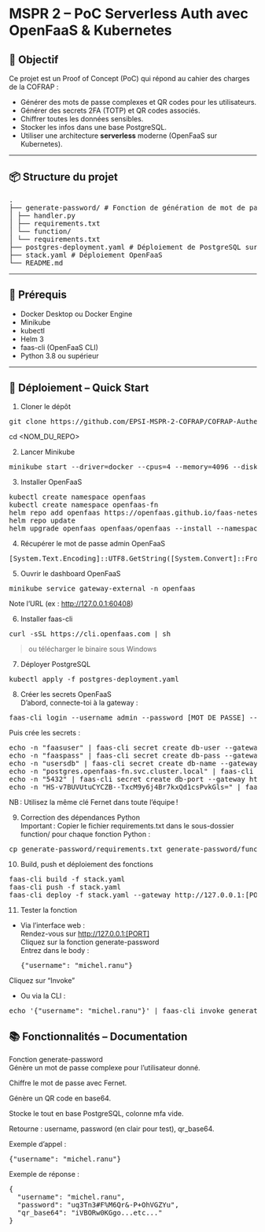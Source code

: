 # MSPR 2 – PoC Serverless Auth avec OpenFaaS & Kubernetes

## 🎯 Objectif

Ce projet est un Proof of Concept (PoC) qui répond au cahier des charges de la COFRAP :
- Générer des mots de passe complexes et QR codes pour les utilisateurs.
- Générer des secrets 2FA (TOTP) et QR codes associés.
- Chiffrer toutes les données sensibles.
- Stocker les infos dans une base PostgreSQL.
- Utiliser une architecture **serverless** moderne (OpenFaaS sur Kubernetes).

---

## 📦 Structure du projet
<pre>
.
├── generate-password/ # Fonction de génération de mot de passe et QR code
│ ├── handler.py
│ ├── requirements.txt
│ └── function/
│ └── requirements.txt
├── postgres-deployment.yaml # Déploiement de PostgreSQL sur Kubernetes
├── stack.yaml # Déploiement OpenFaaS
└── README.md
</pre>

---

## 🚦 Prérequis

- Docker Desktop ou Docker Engine
- Minikube
- kubectl
- Helm 3
- faas-cli (OpenFaaS CLI)
- Python 3.8 ou supérieur

---

## 🚀 Déploiement – Quick Start

1. Cloner le dépôt  
<pre>git clone https://github.com/EPSI-MSPR-2-COFRAP/COFRAP-Authenticator.git</pre>
cd <NOM_DU_REPO>  

2. Lancer Minikube  
<pre>minikube start --driver=docker --cpus=4 --memory=4096 --disk-size=20g</pre>

3. Installer OpenFaaS  
<pre>
kubectl create namespace openfaas
kubectl create namespace openfaas-fn
helm repo add openfaas https://openfaas.github.io/faas-netes/
helm repo update
helm upgrade openfaas openfaas/openfaas --install --namespace openfaas --set basic_auth=true --set functionNamespace=openfaas-fn
</pre> 

4. Récupérer le mot de passe admin OpenFaaS  
<pre>[System.Text.Encoding]::UTF8.GetString([System.Convert]::FromBase64String($(kubectl -n openfaas get secret basic-auth -o jsonpath="{.data.basic-auth-password}")))</pre>

5. Ouvrir le dashboard OpenFaaS   
<pre>minikube service gateway-external -n openfaas</pre>
Note l’URL (ex : http://127.0.0.1:60408)  

6. Installer faas-cli  
<pre>curl -sSL https://cli.openfaas.com | sh</pre>
> ou télécharger le binaire sous Windows

7. Déployer PostgreSQL  
<pre>kubectl apply -f postgres-deployment.yaml</pre>

8. Créer les secrets OpenFaaS  
D’abord, connecte-toi à la gateway :  
<pre>faas-cli login --username admin --password [MOT_DE_PASSE] --gateway http://127.0.0.1:[PORT]</pre>
Puis crée les secrets :  
<pre>
echo -n "faasuser" | faas-cli secret create db-user --gateway http://127.0.0.1:[PORT]  
echo -n "faaspass" | faas-cli secret create db-pass --gateway http://127.0.0.1:[PORT]  
echo -n "usersdb" | faas-cli secret create db-name --gateway http://127.0.0.1:[PORT]  
echo -n "postgres.openfaas-fn.svc.cluster.local" | faas-cli secret create db-host --gateway http://127.0.0.1:[PORT]  
echo -n "5432" | faas-cli secret create db-port --gateway http://127.0.0.1:[PORT]  
echo -n "HS-v7BUVUtuCYCZB--TxcM9y6j4Br7kxQd1csPvkGls=" | faas-cli secret create fernet-key --gateway http://127.0.0.1:[PORT]  
</pre>
NB : Utilisez la même clé Fernet dans toute l’équipe !

9. Correction des dépendances Python  
Important : Copier le fichier requirements.txt dans le sous-dossier function/ pour chaque fonction Python :  
<pre>cp generate-password/requirements.txt generate-password/function/requirements.txt</pre>

10. Build, push et déploiement des fonctions   
<pre>
faas-cli build -f stack.yaml
faas-cli push -f stack.yaml
faas-cli deploy -f stack.yaml --gateway http://127.0.0.1:[PORT]  
</pre>

11. Tester la fonction  
- Via l’interface web :  
Rendez-vous sur http://127.0.0.1:[PORT]  
Cliquez sur la fonction generate-password  
Entrez dans le body :   
	<pre>{"username": "michel.ranu"}</pre>
Cliquez sur “Invoke”  

- Ou via la CLI :  
<pre>echo '{"username": "michel.ranu"}' | faas-cli invoke generate-password --gateway http://127.0.0.1:[PORT]</pre>

## 📚 Fonctionnalités – Documentation
Fonction generate-password  
Génère un mot de passe complexe pour l’utilisateur donné.  

Chiffre le mot de passe avec Fernet.  

Génère un QR code en base64.  

Stocke le tout en base PostgreSQL, colonne mfa vide.  

Retourne : username, password (en clair pour test), qr_base64.  

Exemple d’appel :  
<pre>{"username": "michel.ranu"}</pre>

Exemple de réponse :
<pre>
{
  "username": "michel.ranu",
  "password": "uq3Tn3#F%M6Qr&-P+OhVGZYu",
  "qr_base64": "iVBORw0KGgo...etc..."
}
</pre>
